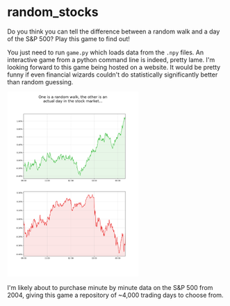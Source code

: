 # random_stocks

Do you think you can tell the difference between a random walk and a day of the S&P 500?
Play this game to find out!

You just need to run `game.py` which loads data from the `.npy` files. An interactive game from a python command line is indeed, pretty lame. I'm looking forward to this game being hosted on a website. It would be pretty funny if even financial wizards couldn't do statistically significantly better than random guessing. 

<img src="hack.png" width="60%">


I'm likely about to purchase minute by minute data on the S&P 500 from 2004, giving this game a repository of ~4,000 trading days to choose from. 
